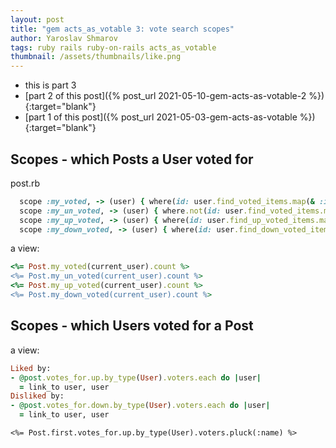 ```yaml
---
layout: post
title: "gem acts_as_votable 3: vote search scopes"
author: Yaroslav Shmarov
tags: ruby rails ruby-on-rails acts_as_votable
thumbnail: /assets/thumbnails/like.png
---
```


* this is part 3
* [part 2 of this post]({% post_url 2021-05-10-gem-acts-as-votable-2 %}){:target="blank"}
* [part 1 of this post]({% post_url 2021-05-03-gem-acts-as-votable %}){:target="blank"}

## Scopes - which Posts a User voted for

post.rb

```ruby
  scope :my_voted, -> (user) { where(id: user.find_voted_items.map(& :id)) }
  scope :my_un_voted, -> (user) { where.not(id: user.find_voted_items.map(& :id)) }
  scope :my_up_voted, -> (user) { where(id: user.find_up_voted_items.map(& :id)) }
  scope :my_down_voted, -> (user) { where(id: user.find_down_voted_items.map(& :id)) }
```

a view:

```ruby
<%= Post.my_voted(current_user).count %>
<%= Post.my_un_voted(current_user).count %>
<%= Post.my_up_voted(current_user).count %>
<%= Post.my_down_voted(current_user).count %>
```

## Scopes - which Users voted for a Post

a view:

```ruby
Liked by:
- @post.votes_for.up.by_type(User).voters.each do |user|
  = link_to user, user
Disliked by:
- @post.votes_for.down.by_type(User).voters.each do |user|
  = link_to user, user
```

```
<%= Post.first.votes_for.up.by_type(User).voters.pluck(:name) %>
```
